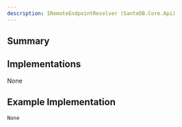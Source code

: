 ```yaml
---
description: IRemoteEndpointResolver (SanteDB.Core.Api)
---
```


## Summary

## Implementations

None

## Example Implementation
```
None
```
